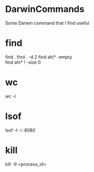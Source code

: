 # DarwinCommands
Some Darwin command that I find useful

# find
find .
find . -d 2
find ahi* -empty  
find ahi* ! -size 0  

# wc
wc -l

# lsof
lsof -t -i :8080

# kill
kill -9 <process_id>
